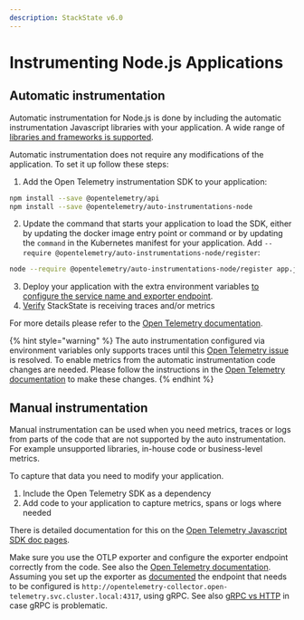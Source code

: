 ```yaml
---
description: StackState v6.0
---
```


# Instrumenting  Node.js Applications

## Automatic instrumentation

Automatic instrumentation for Node.js is done by including the automatic instrumentation Javascript libraries with your application. A wide range of [libraries and frameworks is supported](https://github.com/open-telemetry/opentelemetry-js-contrib/tree/main/metapackages/auto-instrumentations-node#supported-instrumentations).

Automatic instrumentation does not require any modifications of the application. To set it up follow these steps:

1. Add the Open Telemetry instrumentation SDK to your application:
```bash
npm install --save @opentelemetry/api
npm install --save @opentelemetry/auto-instrumentations-node
```
2. Update the command that starts your application to load the SDK, either by updating the docker image entry point or command or by updating the `command` in the Kubernetes manifest for your application. Add `--require @opentelemetry/auto-instrumentations-node/register`:
```bash
node --require @opentelemetry/auto-instrumentations-node/register app.js
```
3. Deploy your application with the extra environment variables [to configure the service name and exporter endpoint](./sdk-exporter-config.md).
4. [Verify](./verify.md) StackState is receiving traces and/or metrics

For more details please refer to the [Open Telemetry documentation](https://opentelemetry.io/docs/languages/js/automatic/). 

{% hint style="warning" %}
The auto instrumentation configured via environment variables only supports traces until this [Open Telemetry issue](https://github.com/open-telemetry/opentelemetry-js/issues/4551) is resolved. To enable metrics from the automatic instrumentation code changes are needed. Please follow the instructions in the [Open Telemetry documentation](https://opentelemetry.io/docs/languages/js/exporters/#usage-with-nodejs) to make these changes. 
{% endhint %}

## Manual instrumentation

Manual instrumentation can be used when you need metrics, traces or logs from parts of the code that are not supported by the auto instrumentation. For example unsupported libraries, in-house code or business-level metrics. 

To capture that data you need to modify your application. 
1. Include the Open Telemetry SDK as a dependency
2. Add code to your application to capture metrics, spans or logs where needed

There is detailed documentation for this on the [Open Telemetry Javascript SDK doc pages](https://opentelemetry.io/docs/languages/js/instrumentation/). 

Make sure you use the OTLP exporter and configure the exporter endpoint correctly from the code. See also the [Open Telemetry documentation](https://opentelemetry.io/docs/languages/js/exporters/#usage-with-nodejs). Assuming you set up the exporter as [documented](../collector.md) the endpoint that needs to be configured is `http://opentelemetry-collector.open-telemetry.svc.cluster.local:4317`, using gRPC. See also [gRPC vs HTTP](./sdk-exporter-config.md#grpc-vs-http) in case gRPC is problematic.
